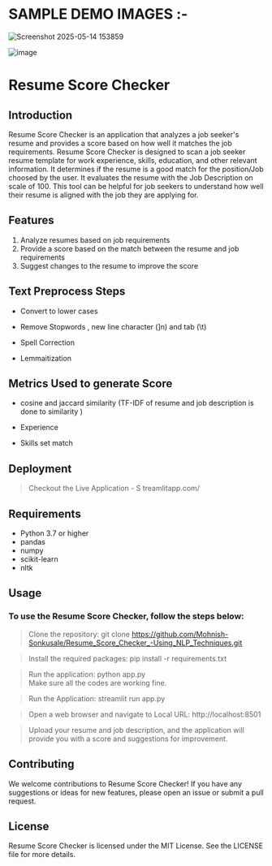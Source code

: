 # SAMPLE DEMO IMAGES :- 
![Screenshot 2025-05-14 153859](https://github.com/user-attachments/assets/e9657451-49c3-4ca3-ba96-049d714f4df8)

![image](https://github.com/user-attachments/assets/03bf7173-a25b-4991-99aa-d6cfda0b4f89)


# Resume Score Checker
## Introduction
Resume Score Checker is an application that analyzes a job seeker's resume and provides a score based on how well it matches the job requirements. Resume Score Checker is designed to scan a job seeker resume template for work experience, skills, education, and other relevant information. It determines if the resume is a good match for the position/Job choosed by the user. It evaluates the resume with the Job Description on scale of 100. This tool can be helpful for job seekers to understand how well their resume is aligned with the job they are applying for.

## Features
1. Analyze resumes based on job requirements
2. Provide a score based on the match between the resume and job requirements
3. Suggest changes to the resume to improve the score

## Text Preprocess Steps

- Convert to lower cases

- Remove Stopwords , new line character (]n) and tab (\t)

- Spell Correction 

- Lemmaitization

## Metrics Used to generate Score 

-  cosine and jaccard similarity
   (TF-IDF of resume and job description is done to similarity )

-   Experience 

-   Skills set match

## Deployment
> Checkout the Live Application - S
> treamlitapp.com/

## Requirements
- Python 3.7 or higher
- pandas
- numpy
- scikit-learn
- nltk

## Usage
### To use the Resume Score Checker, follow the steps below:
> Clone the repository: git clone https://github.com/Mohnish-Sonkusale/Resume_Score_Checker_-Using_NLP_Techniques.git

> Install the required packages: pip install -r requirements.txt

> Run the application: python app.py<br> Make sure all the codes are working fine.

> Run the Application: streamlit run app.py

> Open a web browser and navigate to Local URL: http://localhost:8501

> Upload your resume and job description, and the application will provide you with a score and suggestions for improvement.

## Contributing
We welcome contributions to Resume Score Checker! If you have any suggestions or ideas for new features, please open an issue or submit a pull request.

## License
Resume Score Checker is licensed under the MIT License. See the LICENSE file for more details.



